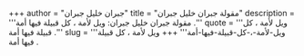 +++
author = "جبران خليل جبران"
title = "مقولة جبران خليل جبران"
description = '''مقولة جبران خليل جبران: ويل لأمة ، كل قبيلة فيها أمة .'''
quote = '''ويل لأمة ، كل قبيلة فيها أمة .'''
slug = '''ويل-لأمة-،-كل-قبيلة-فيها-أمة'''
+++
ويل لأمة ، كل قبيلة فيها أمة .
